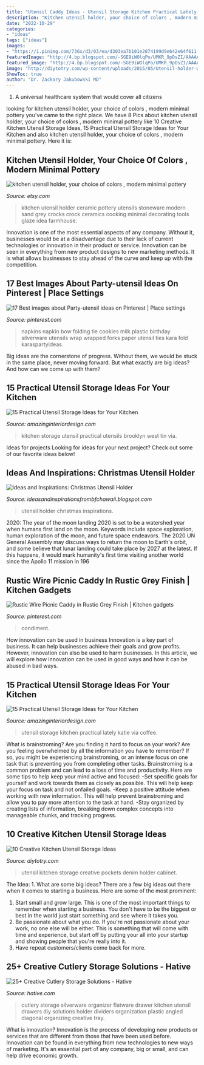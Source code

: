 ```yaml
---
title: "Utensil Caddy Ideas - Utensil Storage Kitchen Practical Lately Katie Via Coffee"
description: "Kitchen utensil holder, your choice of colors , modern minimal pottery"
date: "2022-10-29"
categories:
- "ideas"
tags: ["ideas"]
images:
- "https://i.pinimg.com/736x/d3/03/ea/d303ea7b101e2074199d9e642e64f611--table-caddy-utensil-caddy.jpg"
featuredImage: "http://4.bp.blogspot.com/-SGE9iWOlqPo/UMKR_9pDsZI/AAAAAAAAAXw/nBrmuXepCQE/s1600/tmas+utensil+holder.JPG"
featured_image: "http://4.bp.blogspot.com/-SGE9iWOlqPo/UMKR_9pDsZI/AAAAAAAAAXw/nBrmuXepCQE/s1600/tmas+utensil+holder.JPG"
image: "http://diytotry.com/wp-content/uploads/2015/05/Utensil-holder-with-denim-pockets.jpg"
ShowToc: true
author: "Dr. Zackary Jakubowski MD"
---
```



1. A universal healthcare system that would cover all citizens

	

		
looking for kitchen utensil holder, your choice of colors , modern minimal pottery you've came to the right place. We have 8 Pics about kitchen utensil holder, your choice of colors , modern minimal pottery like 10 Creative Kitchen Utensil Storage Ideas, 15 Practical Utensil Storage Ideas for Your Kitchen and also kitchen utensil holder, your choice of colors , modern minimal pottery. Here it is:
		
    
## Kitchen Utensil Holder, Your Choice Of Colors , Modern Minimal Pottery

<img loading=lazy src="https://img1.etsystatic.com/019/1/6533055/il_570xN.556275669_7w6w.jpg" onerror="this.onerror=null;this.src='https://tse1.mm.bing.net/th?id=OIP.WO2-YMg9G1YVgFaloyXcHQHaHa&amp;pid=15.1';" alt="kitchen utensil holder, your choice of colors , modern minimal pottery">

_Source: etsy.com_

>kitchen utensil holder ceramic pottery utensils stoneware modern sand grey crocks crock ceramics cooking minimal decorating tools glaze idea farmhouse. 

	

Innovation is one of the most essential aspects of any company. Without it, businesses would be at a disadvantage due to their lack of current technologies or innovation in their product or service. Innovation can be seen in everything from new product designs to new marketing methods. It is what allows businesses to stay ahead of the curve and keep up with the competition.

    
## 17 Best Images About Party-utensil Ideas On Pinterest | Place Settings

<img loading=lazy src="https://s-media-cache-ak0.pinimg.com/736x/5a/11/42/5a114252232562d452f5a0fab0c5ef31--folding-napkins-milk-cookies.jpg" onerror="this.onerror=null;this.src='https://tse3.mm.bing.net/th?id=OIP.jwvqSC-_8ZHokh7_6MXpmQHaLH&amp;pid=15.1';" alt="17 Best images about Party-utensil ideas on Pinterest | Place settings">

_Source: pinterest.com_

>napkins napkin bow folding tie cookies milk plastic birthday silverware utensils wrap wrapped forks paper utensil ties kara fold karaspartyideas. 

	

Big ideas are the cornerstone of progress. Without them, we would be stuck in the same place, never moving forward. But what exactly are big ideas? And how can we come up with them?

    
## 15 Practical Utensil Storage Ideas For Your Kitchen

<img loading=lazy src="http://www.amazinginteriordesign.com/wp-content/uploads/2015/12/15-practical-utensil-storage-ideas-for-your-kitchen11.jpg" onerror="this.onerror=null;this.src='https://tse3.mm.bing.net/th?id=OIP.bl0aru0nSgHeqtX-7OYBUgHaJ2&amp;pid=15.1';" alt="15 Practical Utensil Storage Ideas for Your Kitchen">

_Source: amazinginteriordesign.com_

>kitchen storage utensil practical utensils brooklyn west tin via. 

	

Ideas for projects
Looking for ideas for your next project? Check out some of our favorite ideas below!

    
## Ideas And Inspirations: Christmas Utensil Holder

<img loading=lazy src="http://4.bp.blogspot.com/-SGE9iWOlqPo/UMKR_9pDsZI/AAAAAAAAAXw/nBrmuXepCQE/s1600/tmas+utensil+holder.JPG" onerror="this.onerror=null;this.src='https://tse3.mm.bing.net/th?id=OIP.dHyd4xQHZht1aM6tZId9RwHaJw&amp;pid=15.1';" alt="Ideas and Inspirations: Christmas Utensil Holder">

_Source: ideasandinspirationsfrombfchawaii.blogspot.com_

>utensil holder christmas inspirations. 

	

2020: The year of the moon landing
2020 is set to be a watershed year when humans first land on the moon. Keywords include space exploration, human exploration of the moon, and future space endeavors. The 2020 UN General Assembly may discuss ways to return the moon to Earth's orbit, and some believe that lunar landing could take place by 2027 at the latest. If this happens, it would mark humanity's first time visiting another world since the Apollo 11 mission in 196
    
## Rustic Wire Picnic Caddy In Rustic Grey Finish | Kitchen Gadgets

<img loading=lazy src="https://i.pinimg.com/736x/d3/03/ea/d303ea7b101e2074199d9e642e64f611--table-caddy-utensil-caddy.jpg" onerror="this.onerror=null;this.src='https://tse2.mm.bing.net/th?id=OIP.R3iuVzsO2pIizwXHx6a5DgHaHF&amp;pid=15.1';" alt="Rustic Wire Picnic Caddy in Rustic Grey Finish | Kitchen gadgets">

_Source: pinterest.com_

>condiment. 

	

How innovation can be used in business
Innovation is a key part of business. It can help businesses achieve their goals and grow profits. However, innovation can also be used to harm businesses. In this article, we will explore how innovation can be used in good ways and how it can be abused in bad ways.

    
## 15 Practical Utensil Storage Ideas For Your Kitchen

<img loading=lazy src="http://www.amazinginteriordesign.com/wp-content/uploads/2015/12/15-practical-utensil-storage-ideas-for-your-kitchen14.jpg" onerror="this.onerror=null;this.src='https://tse4.mm.bing.net/th?id=OIP.3U_mugi_Xrhq9t8-89homQHaLd&amp;pid=15.1';" alt="15 Practical Utensil Storage Ideas for Your Kitchen">

_Source: amazinginteriordesign.com_

>utensil storage kitchen practical lately katie via coffee. 

	

What is brainstroming?
Are you finding it hard to focus on your work? Are you feeling overwhelmed by all the information you have to remember? If so, you might be experiencing brainstroming, or an intense focus on one task that is preventing you from completing other tasks. Brainstroming is a common problem and can lead to a loss of time and productivity. Here are some tips to help keep your mind active and focused: 
-Set specific goals for yourself and work towards them as closely as possible. This will help keep your focus on task and not onfailed goals. 
-Keep a positive attitude when working with new information. This will help prevent brainstroming and allow you to pay more attention to the task at hand. 
-Stay organized by creating lists of information, breaking down complex concepts into manageable chunks, and tracking progress.

    
## 10 Creative Kitchen Utensil Storage Ideas

<img loading=lazy src="http://diytotry.com/wp-content/uploads/2015/05/Utensil-holder-with-denim-pockets.jpg" onerror="this.onerror=null;this.src='https://tse1.mm.bing.net/th?id=OIP.CuPwj9oTeaX2FmcLCjT32AHaIu&amp;pid=15.1';" alt="10 Creative Kitchen Utensil Storage Ideas">

_Source: diytotry.com_

>utensil kitchen storage creative pockets denim holder cabinet. 

	

The Idea: 1. What are some big ideas?
There are a few big ideas out there when it comes to starting a business. Here are some of the most prominent:
1. Start small and grow large. This is one of the most important things to remember when starting a business. You don't have to be the biggest or best in the world just start something and see where it takes you.
2. Be passionate about what you do. If you're not passionate about your work, no one else will be either. This is something that will come with time and experience, but start off by putting your all into your startup and showing people that you're really into it.
3. Have repeat customers/clients come back for more.

    
## 25+ Creative Cutlery Storage Solutions - Hative

<img loading=lazy src="https://hative.com/wp-content/uploads/2017/11/cutlery-storage/24-cutlery-storage-solutions.jpg" onerror="this.onerror=null;this.src='https://tse4.mm.bing.net/th?id=OIP.azBCq6-ntaFXY6u5eH5SsAHaJk&amp;pid=15.1';" alt="25+ Creative Cutlery Storage Solutions - Hative">

_Source: hative.com_

>cutlery storage silverware organizer flatware drawer kitchen utensil drawers diy solutions holder dividers organization plastic angled diagonal organizing creative tray. 

	

What is innovation?
Innovation is the process of developing new products or services that are different from those that have been used before. Innovation can be found in everything from new technologies to new ways of marketing. It's an essential part of any company, big or small, and can help drive economic growth.

